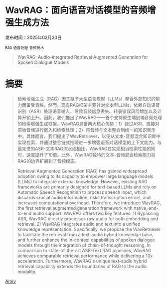 # WavRAG：面向语音对话模型的音频增强生成方法

发布时间：2025年02月20日

`RAG` `语音处理` `音频技术`

> WavRAG: Audio-Integrated Retrieval Augmented Generation for Spoken Dialogue Models

# 摘要

> 检索增强生成（RAG）因其赋予大型语言模型（LLMs）整合外部知识的能力而备受青睐。然而，现有RAG框架主要针对文本型LLMs，依赖自动语音识别（ASR）处理语音输入，导致音频信息丢失、转录错误风险增加以及计算开销上升。因此，我们推出了WavRAG——首个支持原生端到端音频处理的检索增强生成框架。WavRAG具备两大核心优势：1）绕过ASR，直接对原始音频进行嵌入和检索处理；2）将音频与文本整合到统一的知识表示中。具体而言，我们提出了WavRetriever，以便从文本-音频混合知识库中实现检索，并通过整合链式推理进一步增强语音对话模型的上下文能力。与最先进的ASR-文本RAG流水线相比，WavRAG在实现相当检索性能的同时，速度提升了10倍。此外，WavRAG独特的文本-音频混合检索能力将RAG的边界扩展到了音频模态。

> Retrieval Augmented Generation (RAG) has gained widespread adoption owing to its capacity to empower large language models (LLMs) to integrate external knowledge. However, existing RAG frameworks are primarily designed for text-based LLMs and rely on Automatic Speech Recognition to process speech input, which discards crucial audio information, risks transcription errors, and increases computational overhead. Therefore, we introduce WavRAG, the first retrieval augmented generation framework with native, end-to-end audio support. WavRAG offers two key features: 1) Bypassing ASR, WavRAG directly processes raw audio for both embedding and retrieval. 2) WavRAG integrates audio and text into a unified knowledge representation. Specifically, we propose the WavRetriever to facilitate the retrieval from a text-audio hybrid knowledge base, and further enhance the in-context capabilities of spoken dialogue models through the integration of chain-of-thought reasoning. In comparison to state-of-the-art ASR-Text RAG pipelines, WavRAG achieves comparable retrieval performance while delivering a 10x acceleration. Furthermore, WavRAG's unique text-audio hybrid retrieval capability extends the boundaries of RAG to the audio modality.

[Arxiv](https://arxiv.org/abs/2502.14727)